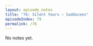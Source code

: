 ```yaml
---
layout: episode_notes
title: "76: Silent Years — Sadducees"
episodeIndex: 79
permalink: /76
---
```

No notes yet.
